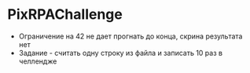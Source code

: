 # PixRPAChallenge

- Ограничение на 42 не дает прогнать до конца, скрина результата нет
- Задание - считать одну строку из файла и записать 10 раз в челлендже
